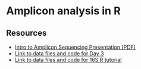 # Amplicon analysis in R

## Resources
- [Intro to Amplicon Sequencing Presentation (PDF)](Lecture_Intro_Amplicon_Sequencing_Day3_Crandall.pdf)
- [Link to data files and code for Day 3](https://drive.google.com/file/d/1DNoElgaZ7vaACfZGva_qz1IXP0ZFp5Y4/view?usp=sharing)
- [Link to data files and code for 16S R tutorial](https://drive.google.com/file/d/1aNNNeDEQJMwMty6FSXUFpYnh6iFYA9lo/view?usp=sharing)
 
